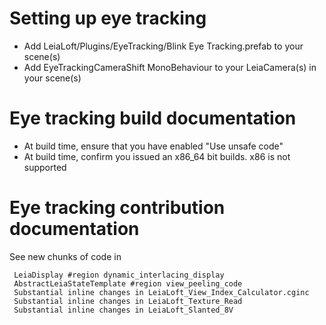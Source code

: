 # Setting up eye tracking

- Add LeiaLoft/Plugins/EyeTracking/Blink Eye Tracking.prefab to your scene(s)
- Add EyeTrackingCameraShift MonoBehaviour to your LeiaCamera(s) in your scene(s)

# Eye tracking build documentation

- At build time, ensure that you have enabled "Use unsafe code"
- At build time, confirm you issued an x86_64 bit builds. x86 is not supported

# Eye tracking contribution documentation

See new chunks of code in

     LeiaDisplay #region dynamic_interlacing_display
     AbstractLeiaStateTemplate #region view_peeling_code
     Substantial inline changes in LeiaLoft_View_Index_Calculator.cginc
     Substantial inline changes in LeiaLoft_Texture_Read
     Substantial inline changes in LeiaLoft_Slanted_8V

